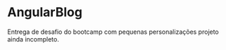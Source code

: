 # AngularBlog
Entrega de desafio do bootcamp com pequenas personalizações projeto ainda incompleto.
